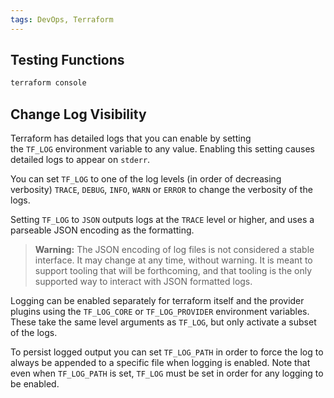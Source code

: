 ```yaml
---
tags: DevOps, Terraform
---
```


## Testing Functions
```bash
terraform console 
```

## Change Log Visibility
Terraform has detailed logs that you can enable by setting the `TF_LOG` environment variable to any value. Enabling this setting causes detailed logs to appear on `stderr`.

You can set `TF_LOG` to one of the log levels (in order of decreasing verbosity) `TRACE`, `DEBUG`, `INFO`, `WARN` or `ERROR` to change the verbosity of the logs.

Setting `TF_LOG` to `JSON` outputs logs at the `TRACE` level or higher, and uses a parseable JSON encoding as the formatting.

> **Warning:** The JSON encoding of log files is not considered a stable interface. It may change at any time, without warning. It is meant to support tooling that will be forthcoming, and that tooling is the only supported way to interact with JSON formatted logs.

Logging can be enabled separately for terraform itself and the provider plugins using the `TF_LOG_CORE` or `TF_LOG_PROVIDER` environment variables. These take the same level arguments as `TF_LOG`, but only activate a subset of the logs.

To persist logged output you can set `TF_LOG_PATH` in order to force the log to always be appended to a specific file when logging is enabled. Note that even when `TF_LOG_PATH` is set, `TF_LOG` must be set in order for any logging to be enabled.